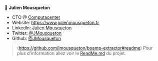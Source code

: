  
👤 **Julien Mousqueton**

* CTO @ [Computacenter](https://www.computacenter.com)
* Website: <https://www.julienmousqueton.fr>
* LinkedIn: [Julien Mousqueton](https://linkedin.com/in/julienmousqueton)
* Twitter: [@JMousqueton](https://twitter.com/JMousqueton)
* Github: [@JMousqueton](https://github.com/JMousqueton)

> (https://github.com/jmousqueton/boamp-extractor#readme) Pour plus d'information allez voir le [ReadMe.md](https://github.com/jmousqueton/boamp-extractor#readme) du projet. 
